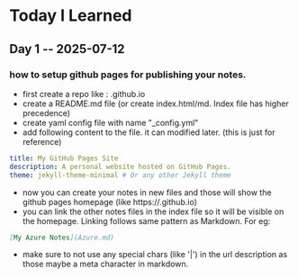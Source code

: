 # Today I Learned

## Day 1 -- 2025-07-12

### how to setup github pages for publishing your notes.
- first create a repo like : <username>.github.io
- create a README.md file (or create index.html/md. Index file has higher precedence)
- create yaml config file with name "_config.yml"
- add following content to the file. it can modified later. (this is just for reference)
```yml
title: My GitHub Pages Site
description: A personal website hosted on GitHub Pages.
theme: jekyll-theme-minimal # Or any other Jekyll theme
```
- now you can create your notes in new files and those will show the github pages homepage (like https://<username>.github.io)
- you can link the other notes files in the index file so it will be visible on the homepage. Linking follows same pattern as Markdown. For eg:
```md
[My Azure Notes](Azure.md)
```
- make sure to not use any special chars (like '|') in the url description as those maybe a meta character in markdown.

